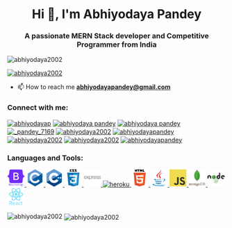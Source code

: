 <h1 align="center">Hi 👋, I'm Abhiyodaya Pandey</h1>
<h3 align="center">A passionate MERN Stack developer and Competitive Programmer from India</h3>

<p align="left"> <img src="https://komarev.com/ghpvc/?username=abhiyodaya2002&label=Profile%20views&color=0e75b6&style=flat" alt="abhiyodaya2002" /> </p>

<p align="left"> <a href="https://github.com/ryo-ma/github-profile-trophy"><img src="https://github-profile-trophy.vercel.app/?username=abhiyodaya2002" alt="abhiyodaya2002" /></a> </p>

- 📫 How to reach me **abhiyodayapandey@gmail.com**

<h3 align="left">Connect with me:</h3>
<p align="left">
<a href="https://twitter.com/abhiyodayap" target="blank"><img align="center" src="https://raw.githubusercontent.com/rahuldkjain/github-profile-readme-generator/master/src/images/icons/Social/twitter.svg" alt="abhiyodayap" height="30" width="40" /></a>
<a href="https://linkedin.com/in/abhiyodaya pandey" target="blank"><img align="center" src="https://raw.githubusercontent.com/rahuldkjain/github-profile-readme-generator/master/src/images/icons/Social/linked-in-alt.svg" alt="abhiyodaya pandey" height="30" width="40" /></a>
<a href="https://fb.com/abhiyodaya pandey" target="blank"><img align="center" src="https://raw.githubusercontent.com/rahuldkjain/github-profile-readme-generator/master/src/images/icons/Social/facebook.svg" alt="abhiyodaya pandey" height="30" width="40" /></a>
<a href="https://instagram.com/_pandey_7169" target="blank"><img align="center" src="https://raw.githubusercontent.com/rahuldkjain/github-profile-readme-generator/master/src/images/icons/Social/instagram.svg" alt="_pandey_7169" height="30" width="40" /></a>
<a href="https://www.codechef.com/users/abhiyodaya2002" target="blank"><img align="center" src="https://cdn.jsdelivr.net/npm/simple-icons@3.1.0/icons/codechef.svg" alt="abhiyodaya2002" height="30" width="40" /></a>
<a href="https://www.hackerrank.com/abhiyodayapandey" target="blank"><img align="center" src="https://raw.githubusercontent.com/rahuldkjain/github-profile-readme-generator/master/src/images/icons/Social/hackerrank.svg" alt="abhiyodayapandey" height="30" width="40" /></a>
<a href="https://codeforces.com/profile/abhiyodaya2002" target="blank"><img align="center" src="https://raw.githubusercontent.com/rahuldkjain/github-profile-readme-generator/master/src/images/icons/Social/codeforces.svg" alt="abhiyodaya2002" height="30" width="40" /></a>
<a href="https://www.leetcode.com/abhiyodaya2002" target="blank"><img align="center" src="https://raw.githubusercontent.com/rahuldkjain/github-profile-readme-generator/master/src/images/icons/Social/leet-code.svg" alt="abhiyodaya2002" height="30" width="40" /></a>
<a href="https://auth.geeksforgeeks.org/user/abhiyodayapandey" target="blank"><img align="center" src="https://raw.githubusercontent.com/rahuldkjain/github-profile-readme-generator/master/src/images/icons/Social/geeks-for-geeks.svg" alt="abhiyodayapandey" height="30" width="40" /></a>
</p>

<h3 align="left">Languages and Tools:</h3>
<p align="left"> <a href="https://getbootstrap.com" target="_blank" rel="noreferrer"> <img src="https://raw.githubusercontent.com/devicons/devicon/master/icons/bootstrap/bootstrap-plain-wordmark.svg" alt="bootstrap" width="40" height="40"/> </a> <a href="https://www.cprogramming.com/" target="_blank" rel="noreferrer"> <img src="https://raw.githubusercontent.com/devicons/devicon/master/icons/c/c-original.svg" alt="c" width="40" height="40"/> </a> <a href="https://www.w3schools.com/cpp/" target="_blank" rel="noreferrer"> <img src="https://raw.githubusercontent.com/devicons/devicon/master/icons/cplusplus/cplusplus-original.svg" alt="cplusplus" width="40" height="40"/> </a> <a href="https://www.w3schools.com/css/" target="_blank" rel="noreferrer"> <img src="https://raw.githubusercontent.com/devicons/devicon/master/icons/css3/css3-original-wordmark.svg" alt="css3" width="40" height="40"/> </a> <a href="https://expressjs.com" target="_blank" rel="noreferrer"> <img src="https://raw.githubusercontent.com/devicons/devicon/master/icons/express/express-original-wordmark.svg" alt="express" width="40" height="40"/> </a> <a href="https://heroku.com" target="_blank" rel="noreferrer"> <img src="https://www.vectorlogo.zone/logos/heroku/heroku-icon.svg" alt="heroku" width="40" height="40"/> </a> <a href="https://www.w3.org/html/" target="_blank" rel="noreferrer"> <img src="https://raw.githubusercontent.com/devicons/devicon/master/icons/html5/html5-original-wordmark.svg" alt="html5" width="40" height="40"/> </a> <a href="https://www.java.com" target="_blank" rel="noreferrer"> <img src="https://raw.githubusercontent.com/devicons/devicon/master/icons/java/java-original.svg" alt="java" width="40" height="40"/> </a> <a href="https://developer.mozilla.org/en-US/docs/Web/JavaScript" target="_blank" rel="noreferrer"> <img src="https://raw.githubusercontent.com/devicons/devicon/master/icons/javascript/javascript-original.svg" alt="javascript" width="40" height="40"/> </a> <a href="https://www.mongodb.com/" target="_blank" rel="noreferrer"> <img src="https://raw.githubusercontent.com/devicons/devicon/master/icons/mongodb/mongodb-original-wordmark.svg" alt="mongodb" width="40" height="40"/> </a> <a href="https://nodejs.org" target="_blank" rel="noreferrer"> <img src="https://raw.githubusercontent.com/devicons/devicon/master/icons/nodejs/nodejs-original-wordmark.svg" alt="nodejs" width="40" height="40"/> </a> <a href="https://reactjs.org/" target="_blank" rel="noreferrer"> <img src="https://raw.githubusercontent.com/devicons/devicon/master/icons/react/react-original-wordmark.svg" alt="react" width="40" height="40"/> </a> </p>


<p><img align="left" src="https://github-readme-stats.vercel.app/api/top-langs?username=abhiyodaya2002&show_icons=true&locale=en&layout=compact" alt="abhiyodaya2002" /></p>

<p>&nbsp;<img align="center" src="https://github-readme-stats.vercel.app/api?username=abhiyodaya2002&show_icons=true&locale=en" alt="abhiyodaya2002" /></p>


